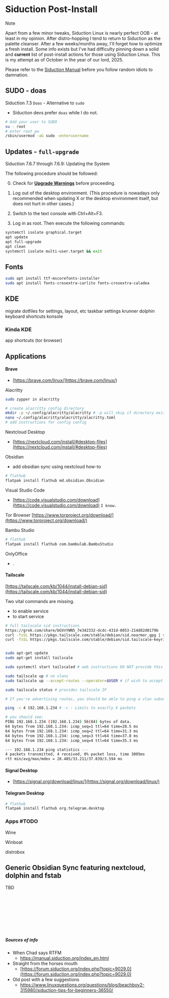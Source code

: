 # Siduction Post-Install

> [!Note]
> Apart from a few minor tweaks, Siduction Linux is nearly perfect OOB - at least in my opinion. 
> After distro-hopping I tend to return to Siduction as the palette cleanser. After a few weeks/months away, I'll forget how to optimize a fresh install. Some info exists but I've had difficulty pinning down a solid and **current** list of post-install actions for those using Siduction Linux. This is my attempt as of October in the year of our lord, 2025. 
> 
> Please refer to the [Siduction Manual](https://manual.siduction.org/index_en.html) before you follow random idiots to damnation. 
> 


## SUDO - doas
Siduction 7.3 `Doas` - Alternative to `sudo`
- Siduction devs prefer `doas` while I do not. 
```bash
# Add your user to SUDO
su - root
# enter root pw
/sbin/usermod -aG sudo -enterusername 
```
## Updates - `full-upgrade`
Siduction 7.6.7 through 7.6.9: Updating the System

The following procedure should be followed:
<BR>

0.  Check for [**Upgrade Warnings**](https://forum.siduction.org/) before proceeding. 
1. Log out of the desktop environment.
(This procedure is nowadays only recommended when updating X or the
desktop environment itself, but does not hurt in other cases.)

2. Switch to the text console with Ctrl+Alt+F3.
3. Log in as root.
Then execute the following commands:

```bash
systemctl isolate graphical.target
apt update
apt full-upgrade
apt clean
systemctl isolate multi-user.target && exit
```



## Fonts
```bash
sudo apt install ttf-mscorefonts-installer 
sudo apt install fonts-crosextra-carlito fonts-crosextra-caladea
```

## KDE
migrate dotfiles for settings, layout, etc
taskbar settings
krunner
dolphin
keyboard shortcuts
konsole 

### Kinda KDE
app shortcuts (tor browser)


## Applications

#### Brave 
- [https://brave.com/linux/]https://brave.com/linux/)

Alacritty
```bash
sudo zypper in alacritty

# create alacritty config directory
mkdir -p ~/.config/alacritty/alacritty # -p will skip if directory exists
nano ~/.config/alacritty/alacritty/alacritty.toml
# add instructions for config config
```

Nextcloud Desktop
- [https://nextcloud.com/install/#desktop-files](https://nextcloud.com/install/#desktop-files)

Obsidian
- add obsidian sync using nextcloud how-to
```bash
# flathub
flatpak install flathub md.obsidian.Obsidian
```

Visual Studio Code
- [https://code.visualstudio.com/download](https://code.visualstudio.com/download)   `I know.`

Tor Browser
[https://www.torproject.org/download/](https://www.torproject.org/download/)

Bambu Studio
```bash
# flathub
flatpak install flathub com.bambulab.BambuStudio
```

OnlyOffice
- .

#### Tailscale
[https://tailscale.com/kb/1044/install-debian-sid](https://tailscale.com/kb/1044/install-debian-sid)

Two vital commands are missing. 
- to enable service
- to start service

```bash
# full tailscale sid instructions
https://grok.com/share/bGVnYWN5_7e342332-dcdc-431d-8053-214d82d0179b
curl -fsSL https://pkgs.tailscale.com/stable/debian/sid.noarmor.gpg | sudo tee /usr/share/keyrings/tailscale-archive-keyring.gpg >/dev/null
curl -fsSL https://pkgs.tailscale.com/stable/debian/sid.tailscale-keyring.list | sudo tee /etc/apt/sources.list.d/tailscale.list


sudo apt-get update
sudo apt-get install tailscale

sudo systemctl start tailscaled # web instructions DO NOT provide this as of 10/30/25

sudo tailscale up # no vlans
sudo tailscale up --accept-routes --operator=$USER # if wish to accept vlans

sudo tailscale status # provides tailscale IP

# If you're advertising routes, you should be able to ping a vlan subnet

ping -c 4 192.168.1.234 # -c : Limits to exactly X packets

# you should see:
PING 192.168.1.234 (192.168.1.234) 56(84) bytes of data.
64 bytes from 192.168.1.234: icmp_seq=1 ttl=64 time=28.5 ms
64 bytes from 192.168.1.234: icmp_seq=2 ttl=64 time=31.3 ms
64 bytes from 192.168.1.234: icmp_seq=3 ttl=64 time=37.8 ms
64 bytes from 192.168.1.234: icmp_seq=4 ttl=64 time=35.3 ms

--- 192.168.1.234 ping statistics ---
4 packets transmitted, 4 received, 0% packet loss, time 3005ms
rtt min/avg/max/mdev = 28.485/33.211/37.839/3.594 ms
```

#### Signal Desktop
- [https://signal.org/download/linux/](https://signal.org/download/linux/)

#### Telegram Desktop
```bash
# flathub
flatpak install flathub org.telegram.desktop
```

 

### Apps #TODO
  
Wine

Winboat

distrobox




## Generic Obsidian Sync featuring nextcloud, dolphin and fstab

TBD



<BR><BR><BR><BR>
---
##### Sources of info
- When Chad says RTFM
  - https://manual.siduction.org/index_en.html
- Straight from the horses mouth
  - [https://forum.siduction.org/index.php?topic=9029.0](https://forum.siduction.org/index.php?topic=9029.0)
- Old post with a few suggestions
  - https://www.linuxquestions.org/questions/blog/beachboy2-315980/siduction-tips-for-beginners-36550/
